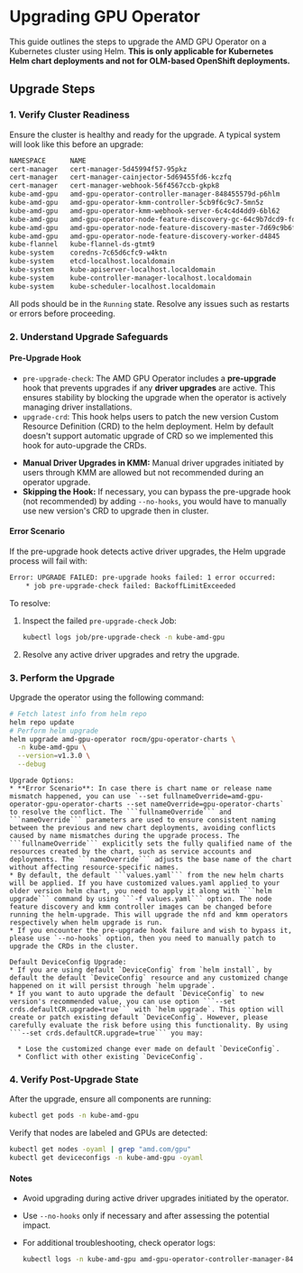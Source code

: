 # Upgrading GPU Operator

This guide outlines the steps to upgrade the AMD GPU Operator on a Kubernetes cluster using Helm. **This is only applicable for Kubernetes Helm chart deployments and not for OLM-based OpenShift deployments.**

## Upgrade Steps

### 1. Verify Cluster Readiness

Ensure the cluster is healthy and ready for the upgrade. A typical system will look like this before an upgrade:

```bash
NAMESPACE      NAME                                                              READY   STATUS    AGE
cert-manager   cert-manager-5d45994f57-95pkz                                     1/1     Running   8d
cert-manager   cert-manager-cainjector-5d69455fd6-kczfq                          1/1     Running   8d
cert-manager   cert-manager-webhook-56f4567ccb-gkpk8                             1/1     Running   8d
kube-amd-gpu   amd-gpu-operator-controller-manager-848455579d-p6hlm              1/1     Running   20m
kube-amd-gpu   amd-gpu-operator-kmm-controller-5cb9f6c9c7-5mn5z                  1/1     Running   20m
kube-amd-gpu   amd-gpu-operator-kmm-webhook-server-6c4c4d4dd9-6bl62              1/1     Running   20m
kube-amd-gpu   amd-gpu-operator-node-feature-discovery-gc-64c9b7dcd9-fd426       1/1     Running   20m
kube-amd-gpu   amd-gpu-operator-node-feature-discovery-master-7d69c9b6f9-hx55c   1/1     Running   20m
kube-amd-gpu   amd-gpu-operator-node-feature-discovery-worker-d4845              1/1     Running   20m
kube-flannel   kube-flannel-ds-gtmt9                                             1/1     Running   11d
kube-system    coredns-7c65d6cfc9-w4ktn                                          1/1     Running   11d
kube-system    etcd-localhost.localdomain                                        1/1     Running   11d
kube-system    kube-apiserver-localhost.localdomain                              1/1     Running   11d
kube-system    kube-controller-manager-localhost.localdomain                     1/1     Running   11d
kube-system    kube-scheduler-localhost.localdomain                              1/1     Running   11d
```

All pods should be in the `Running` state. Resolve any issues such as restarts or errors before proceeding.

### 2. Understand Upgrade Safeguards

#### Pre-Upgrade Hook

* ```pre-upgrade-check```: The AMD GPU Operator includes a **pre-upgrade** hook that prevents upgrades if any **driver upgrades** are active. This ensures stability by blocking the upgrade when the operator is actively managing driver installations.
* ```upgrade-crd```: This hook helps users to patch the new version Custom Resource Definition (CRD) to the helm deployment. Helm by default doesn't support automatic upgrade of CRD so we implemented this hook for auto-upgrade the CRDs.

- **Manual Driver Upgrades in KMM:** Manual driver upgrades initiated by users through KMM are allowed but not recommended during an operator upgrade.
- **Skipping the Hook:** If necessary, you can bypass the pre-upgrade hook (not recommended) by adding ```--no-hooks```, you would have to manually use new version's CRD to upgrade then in cluster.

#### Error Scenario

If the pre-upgrade hook detects active driver upgrades, the Helm upgrade process will fail with:

```bash
Error: UPGRADE FAILED: pre-upgrade hooks failed: 1 error occurred:
    * job pre-upgrade-check failed: BackoffLimitExceeded
```

To resolve:

1. Inspect the failed `pre-upgrade-check` Job:

   ```bash
   kubectl logs job/pre-upgrade-check -n kube-amd-gpu
   ```

2. Resolve any active driver upgrades and retry the upgrade.

### 3. Perform the Upgrade

Upgrade the operator using the following command:

```bash
# Fetch latest info from helm repo
helm repo update
# Perform helm upgrade
helm upgrade amd-gpu-operator rocm/gpu-operator-charts \
  -n kube-amd-gpu \
  --version=v1.3.0 \
  --debug
```

```{note}
Upgrade Options:
* **Error Scenario**: In case there is chart name or release name mismatch happened, you can use `--set fullnameOverride=amd-gpu-operator-gpu-operator-charts --set nameOverride=gpu-operator-charts` to resolve the conflict. The ```fullnameOverride``` and ```nameOverride``` parameters are used to ensure consistent naming between the previous and new chart deployments, avoiding conflicts caused by name mismatches during the upgrade process. The ```fullnameOverride``` explicitly sets the fully qualified name of the resources created by the chart, such as service accounts and deployments. The ```nameOverride``` adjusts the base name of the chart without affecting resource-specific names.
* By default, the default ```values.yaml``` from the new helm charts will be applied. If you have customized values.yaml applied to your older version helm chart, you need to apply it along with ```helm upgrade``` command by using ```-f values.yaml``` option. The node feature discovery and kmm controller images can be changed before running the helm-upgrade. This will upgrade the nfd and kmm operators respectively when helm upgrade is run. 
* If you encounter the pre-upgrade hook failure and wish to bypass it, please use `--no-hooks` option, then you need to manually patch to upgrade the CRDs in the cluster.
```

```{warning}
Default DeviceConfig Upgrade:
* If you are using default `DeviceConfig` from `helm install`, by default the default `DeviceConfig` resource and any customized change happened on it will persist through `helm upgrade`.
* If you want to auto upgrade the default `DeviceConfig` to new version's recommended value, you can use option ```--set crds.defaultCR.upgrade=true``` with `helm upgrade`. This option will create or patch existing default `DeviceConfig`. However, please carefully evaluate the risk before using this functionality. By using ```--set crds.defaultCR.upgrade=true``` you may:

  * Lose the customized change ever made on default `DeviceConfig`. 
  * Conflict with other existing `DeviceConfig`.
```

### 4. Verify Post-Upgrade State

After the upgrade, ensure all components are running:

```bash
kubectl get pods -n kube-amd-gpu
```

Verify that nodes are labeled and GPUs are detected:

```bash
kubectl get nodes -oyaml | grep "amd.com/gpu"
kubectl get deviceconfigs -n kube-amd-gpu -oyaml
```

#### **Notes**

- Avoid upgrading during active driver upgrades initiated by the operator.
- Use `--no-hooks` only if necessary and after assessing the potential impact.
- For additional troubleshooting, check operator logs:

  ```bash
  kubectl logs -n kube-amd-gpu amd-gpu-operator-controller-manager-848455579d-p6hlm
  ```
